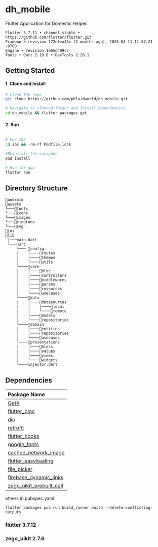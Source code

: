 # dh_mobile
Flutter Application for Domestic Helper.
```
Flutter 3.7.11 • channel stable • https://github.com/flutter/flutter.git
Framework revision f72efea43c (2 months ago), 2023-04-11 11:57:21 -0700
Engine • revision 1a65d409c7
Tools • Dart 2.19.6 • DevTools 2.20.1
```
## Getting Started

#### 1. Clone and Install

```bash
# Clone the repo
git clone https://github.com/phluidworld/dh_mobile.git

# Navigate to clonned folder and Install dependencies
cd dh_mobile && flutter packages get
```

#### 2. Run
```bash

# For IOS
cd ios && -rm-rf Podfile.lock

#Reinstall the cocapods
pod install

# Run the app
flutter run
```

## Directory Structure
```
📂android
📂assets
└───📂fonts
└───📂icons
└───📂images
└───📂ringtone
└───📂svg
📂ios
📂lib
 │───main.dart  
 └───📂src
     └─── 📂config
     |    │────📂routes
     |    │────📂themes
     |    └────📂utils
     └────📂core
     |    │────📂bloc
     |    │────📂controllers
     |    │────📂middlewares
     |    │────📂params
     |    │────📂resources
     |    └────📂usecases
     └────📂data
     |    │────📂datasources
     |    |    │────📂local
     |    |    └────📂remote
     |    │────📂models
     |    └────📂repositories
     └────📂domain
     |    │────📂entities
     |    │────📂repositories
     |    └────📂usecases
     └────📂presentations
     |    │────📂blocs
     |    │────📂values
     |    │────📂views
     |    └────📂widgets
     └────injector.dart

```

## Dependencies
Package Name        |
:-------------------------|
|[GetX](https://pub.dev/packages/get) 
|[flutter_bloc](https://pub.dev/packages/bottom_navy_bar) 
|[dio](https://pub.dev/packages/dio)
|[retrofit](https://pub.dev/packages/retrofit)
|[flutter_hooks](https://pub.dev/packages/flutter_hooks)
|[google_fonts](https://pub.dev/packages/google_fonts)
|[cached_network_image](https://pub.dev/packages/cached_network_image)
|[flutter_easyloading](https://pub.dev/packages/flutter_easyloading)
|[file_picker](https://pub.dev/packages/file_picker)
|[firebase_dynamic_links](https://pub.dev/packages/firebase_dynamic_links)
|[zego_uikit_prebuilt_call](https://pub.dev/packages/zego_uikit_prebuilt_call)

others in pubspec.yaml
<br/>

```flutter packages pub run build_runner build --delete-conflicting-outputs```

### flutter 3.7.12
### zego_uikit 2.7.6